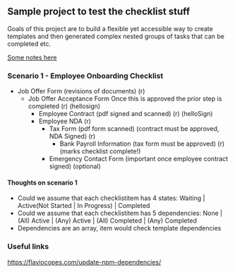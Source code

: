 ## Sample project to test the checklist stuff

Goals of this project are to build a flexible yet accessible way to create templates and then generated complex
nested groups of tasks that can be completed etc.

[Some notes here](https://docs.google.com/document/d/1BdSj4MDW7C_9Y8Vdymq6eUtPC-RQnfw_M6z3s0s7i90/edit)

### Scenario 1 - Employee Onboarding Checklist

- Job Offer Form (revisions of documents) (r)
  - Job Offer Acceptance Form Once this is approved the prior step is completed (r) (hellosign)
    - Employee Contract (pdf signed and scanned) (r) (helloSign)
    - Employee NDA (r)
      - Tax Form (pdf form scanned) (contract must be approved, NDA Signed)  (r)
        - Bank Payroll Information (tax form must be approved) (r) (marks checklist complete!)
      - Emergency Contact Form (important once employee contract signed) (optional)

#### Thoughts on scenario 1
- Could we assume that each checklistitem has 4 states:  Waiting | Active(Not Started | In Progress) | Completed
- Could we assume that each checklistitem has 5 dependencies:  None |  (All) Active | (Any) Active | (All) Completed | (Any) Completed
- Dependencies are an array, item would check template dependencies


### Useful links
https://flaviocopes.com/update-npm-dependencies/
